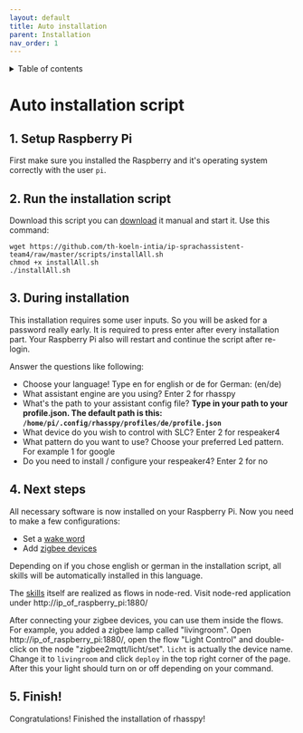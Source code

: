 ```yaml
---
layout: default
title: Auto installation
parent: Installation
nav_order: 1
---
```


<details close markdown="block">
  <summary>
    Table of contents
  </summary>
  {: .text-delta }
1. TOC
{:toc}
</details>

# Auto installation script

## 1. Setup Raspberry Pi
First make sure you installed the Raspberry and it's operating system correctly with the user ``pi``.

## 2. Run the installation script
Download this script you can [download](https://github.com/th-koeln-intia/ip-sprachassistent-team4/blob/master/scripts/installAll.sh) it manual
and start it. Use this command:
```
wget https://github.com/th-koeln-intia/ip-sprachassistent-team4/raw/master/scripts/installAll.sh
chmod +x installAll.sh
./installAll.sh
```

## 3. During installation
This installation requires some user inputs. So you will be asked for a password really early.
It is required to press enter after every installation part.
Your Raspberry Pi also will restart and continue the script after re-login.

Answer the questions like following:
* Choose your language! Type en for english or de for German: (en/de)
* What assistant engine are you using? Enter 2 for rhasspy
* What's the path to your assistant config file? **Type in your path to your profile.json. The default path is 
  this: `/home/pi/.config/rhasspy/profiles/de/profile.json`**
* What device do you wish to control with SLC? Enter 2 for respeaker4
* What pattern do you want to use? Choose your preferred Led pattern. For example 1 for google
* Do you need to install / configure your respeaker4? Enter 2 for no 

## 4. Next steps
All necessary software is now installed on your Raspberry Pi. Now you need to make a few configurations:

- Set a [wake word](/pages/installation/manual/configuration.html#3-wake-word)
- Add [zigbee devices](/pages/knowledge/zigbee/zigbee2mqtt)

Depending on if you chose english or german in the installation script, all skills will be automatically installed
in this language.

The [skills](/pages/skills/) itself are realized as flows in node-red. Visit node-red application 
under http://ip_of_raspberry_pi:1880/

After connecting your zigbee devices, you can use them inside the flows.
For example, you added a zigbee lamp called "livingroom". Open http://ip_of_raspberry_pi:1880/, open the flow
"Light Control" and double-click on the node "zigbee2mqtt/licht/set". `licht` is actually the device name. 
Change it to `livingroom` and click `deploy` in the top right corner of the page. After this your light should
turn on or off depending on your command.

## 5. Finish!

Congratulations! Finished the installation of rhasspy!
